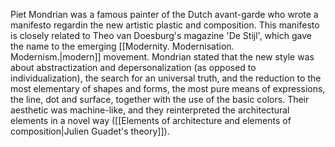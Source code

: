 ---
---

Piet Mondrian was a famous painter of the Dutch avant-garde who wrote a manifesto regardin the new artistic plastic and composition. This manifesto is closely related to Theo van Doesburg's magazine 'De Stijl', which gave the name to the emerging [[Modernity. Modernisation. Modernism.|modern]] movement. Mondrian stated that the new style was about abstractization and depersonalization (as opposed to individualization), the search for an universal truth, and the reduction to the most elementary of shapes and forms, the most pure means of expressions, the line, dot and surface, together with the use of the basic colors. Their aesthetic was machine-like, and they reinterpreted the architectural elements in a novel way ([[Elements of architecture and elements of composition|Julien Guadet's theory]]).